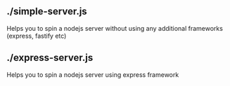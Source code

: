 ## ./simple-server.js

Helps you to spin a nodejs server without using any additional frameworks (express, fastify etc)

## ./express-server.js

Helps you to spin a nodejs server using express framework
